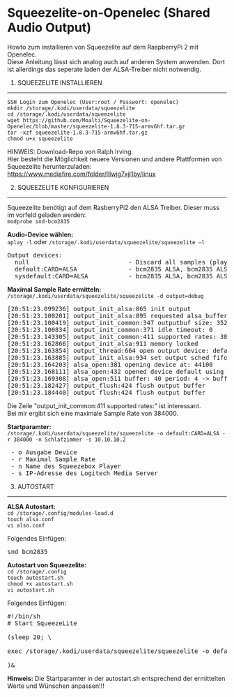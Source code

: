 # Squeezelite-on-Openelec (Shared Audio Output)

Howto zum installieren von Squeezelite auf dem RaspberryPi 2 mit Openelec.<br>
Diese Anleitung lässt sich analog auch auf anderen System anwenden. Dort ist allerdings das seperate laden der ALSA-Treiber nicht notwendig.

1. SQUEEZELITE INSTALLIEREN
---

`SSH Login zum Openelec (User:root / Passwort: openelec)`<br>
`mkdir /storage/.kodi/userdata/squeezelite`<br>
`cd /storage/.kodi/userdata/squeezelite`<br>
`wget https://github.com/Moalti/Squeezelite-on-Openelec/blob/master/squeezelite-1.8.3-715-armv6hf.tar.gz`<br>
`tar -xzf squeezelite-1.8.3-715-armv6hf.tar.gz`<br>
`chmod u+x squeezelite`<br>

HINWEIS: 
Download-Repo von Ralph Irving.<br> 
Hier besteht die Möglichkeit neuere Versionen und andere Plattformen von Squeezelite herunterzuladen:<br>
https://www.mediafire.com/folder/lllwjg7xjl1by/linux

2. SQUEEZELITE KONFIGURIEREN
---

Squeezelite benötigt auf dem RasberryPi2 den ALSA Treiber. Dieser muss im vorfeld geladen werden:<br>
`modprobe snd-bcm2835`

<b>Audio-Device wählen:</b><br>
`aplay -l` oder `/storage/.kodi/userdata/squeezelite/squeezelite –l`

<pre>
Output devices:
  null                           - Discard all samples (playback) or generate zero samples (capture)
  default:CARD=ALSA              - bcm2835 ALSA, bcm2835 ALSA - Default Audio Device
  sysdefault:CARD=ALSA           - bcm2835 ALSA, bcm2835 ALSA - Default Audio Device
</pre>

<b>Maximal Sample Rate ermitteln:</b><br>
`/storage/.kodi/userdata/squeezelite/squeezelite -d output=debug`

<pre>
[20:51:23.099236] output_init_alsa:865 init output
[20:51:23.100201] output_init_alsa:895 requested alsa_buffer: 40 alsa_period: 4 format: any mmap: 1
[20:51:23.100419] output_init_common:347 outputbuf size: 3528000
[20:51:23.100834] output_init_common:371 idle timeout: 0
[20:51:23.143305] output_init_common:411 supported rates: 384000 352800 192000 176400 96000 88200 48000 44100 32000 24000 22500 16000 12000 11025 8000 
[20:51:23.162866] output_init_alsa:911 memory locked
[20:51:23.163854] output_thread:664 open output device: default
[20:51:23.163885] output_init_alsa:934 set output sched fifo rt: 45
[20:51:23.164203] alsa_open:381 opening device at: 44100
[20:51:23.168111] alsa_open:432 opened device default using format: S32_LE sample rate: 44100 mmap: 1
[20:51:23.169308] alsa_open:511 buffer: 40 period: 4 -> buffer size: 1760 period size: 440
[20:51:23.182427] output_flush:424 flush output buffer
[20:51:23.184440] output_flush:424 flush output buffer
</pre>

Die Zeile "output_init_common:411 supported rates:" ist interessant.<br>
Bei mir ergibt sich eine maximale Sample Rate von 384000. 

<b>Startparamter:</b><br>
`/storage/.kodi/userdata/squeezelite/squeezelite -o default:CARD=ALSA -r 384000 -n Schlafzimmer -s 10.10.10.2`

<pre>
 - o Ausgabe Device
 - r Maximal Sample Rate
 - n Name des Squeezebox Player
 - s IP-Adresse des Logitech Media Server
</pre>

3. AUTOSTART
---

<b>ALSA Autostart:</b></br>
`cd /storage/.config/modules-load.d`</br>
`touch alsa.conf`<br>
`vi also.conf`<br>

Folgendes Einfügen:<br>
<pre>
snd_bcm2835
</pre>


<b>Autostart von Squeezelite:</b><br>
`cd /storage/.config`<br>
`touch autostart.sh`<br>
`chmod +x autostart.sh`<br>
`vi autostart.sh`<br>

Folgendes Einfügen:<br>
<pre>
#!/bin/sh
# Start SqueezeLite

(sleep 20; \

exec /storage/.kodi/userdata/squeezelite/squeezelite -o default:CARD=ALSA -r 384000 -n Schlafzimmer -s 10.10.10.2

)&amp;
</pre>

<b>Hinweis:</b> Die Startparamter in der autostart.sh entsprechend der ermittelten Werte und Wünschen anpassen!!!


